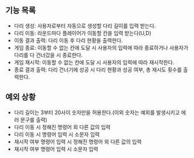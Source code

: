 기능 목록
---
- 다리 생성: 사용자로부터 자동으로 생성할 다리 길이를 입력 받는다.
- 다리 이동: 라운드마다 플레이어가 이동할 칸을 입력 받는다(U,D)
- 이동 결과 출력: 다리 이동 후 다리 현황을 출력한다. 
- 게임 종료: 이동할 수 없는 칸에 도달 시 사용자의 입력에 따라 종료하거나 사용자가 다리를 다 건너갔을 시 종료한다.
- 게임 재시작: 이동할 수 없는 칸에 도달 시 사용자의 입력에 따라 재시작한다.
- 종료 결과 출력: 다리 건너기에 성공 시 다리 현황과 성공 여부, 총 재시도 횟수를 출력한다.
  
예외 상황
---
- 다리 길이는 3부터 20사이 숫자만을 허용한다.(이외 숫자는 예외를 발생시키고 에러 문구를 출력)
- 다리 이동 시 정해진 명령어 외 다른 값의 입력
- 다리 이동 시 명령어 입력 시 소문자 입력
- 재시작 여부 명령어 입력 시 정해진 명령어 외 다른 값의 입력
- 재시작 여부 명령어 입력 시 소문자 입력
